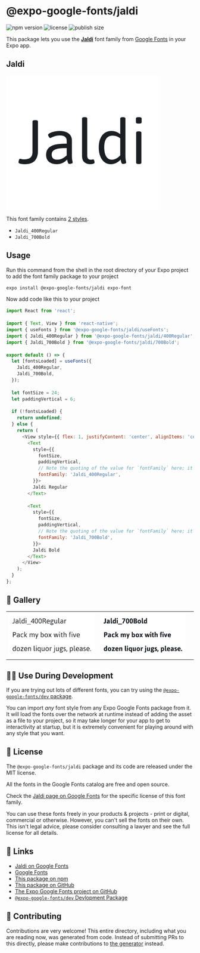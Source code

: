 # @expo-google-fonts/jaldi

![npm version](https://flat.badgen.net/npm/v/@expo-google-fonts/jaldi)
![license](https://flat.badgen.net/github/license/expo/google-fonts)
![publish size](https://flat.badgen.net/packagephobia/install/@expo-google-fonts/jaldi)

This package lets you use the [**Jaldi**](https://fonts.google.com/specimen/Jaldi) font family from [Google Fonts](https://fonts.google.com/) in your Expo app.

## Jaldi

![Jaldi](./font-family.png)

This font family contains [2 styles](#-gallery).

- `Jaldi_400Regular`
- `Jaldi_700Bold`

## Usage

Run this command from the shell in the root directory of your Expo project to add the font family package to your project
```sh
expo install @expo-google-fonts/jaldi expo-font
```

Now add code like this to your project
```js
import React from 'react';

import { Text, View } from 'react-native';
import { useFonts } from '@expo-google-fonts/jaldi/useFonts';
import { Jaldi_400Regular } from '@expo-google-fonts/jaldi/400Regular';
import { Jaldi_700Bold } from '@expo-google-fonts/jaldi/700Bold';

export default () => {
  let [fontsLoaded] = useFonts({
    Jaldi_400Regular,
    Jaldi_700Bold,
  });

  let fontSize = 24;
  let paddingVertical = 6;

  if (!fontsLoaded) {
    return undefined;
  } else {
    return (
      <View style={{ flex: 1, justifyContent: 'center', alignItems: 'center' }}>
        <Text
          style={{
            fontSize,
            paddingVertical,
            // Note the quoting of the value for `fontFamily` here; it expects a string!
            fontFamily: 'Jaldi_400Regular',
          }}>
          Jaldi Regular
        </Text>

        <Text
          style={{
            fontSize,
            paddingVertical,
            // Note the quoting of the value for `fontFamily` here; it expects a string!
            fontFamily: 'Jaldi_700Bold',
          }}>
          Jaldi Bold
        </Text>
      </View>
    );
  }
};

```

## 🔡 Gallery


||||
|-|-|-|
|![Jaldi_400Regular](.//400Regular/Jaldi_400Regular.ttf.png)|![Jaldi_700Bold](.//700Bold/Jaldi_700Bold.ttf.png)|||


## 👩‍💻 Use During Development

If you are trying out lots of different fonts, you can try using the [`@expo-google-fonts/dev` package](https://github.com/expo/google-fonts/tree/master/font-packages/dev#readme).

You can import *any* font style from any Expo Google Fonts package from it. It will load the fonts
over the network at runtime instead of adding the asset as a file to your project, so it may take longer
for your app to get to interactivity at startup, but it is extremely convenient
for playing around with any style that you want.

## 📖 License

The `@expo-google-fonts/jaldi` package and its code are released under the MIT license.

All the fonts in the Google Fonts catalog are free and open source.

Check the [Jaldi page on Google Fonts](https://fonts.google.com/specimen/Jaldi) for the specific license of this font family.

You can use these fonts freely in your products & projects - print or digital, commercial or otherwise. However, you can't sell the fonts on their own. This isn't legal advice, please consider consulting a lawyer and see the full license for all details.

## 🔗 Links

- [Jaldi on Google Fonts](https://fonts.google.com/specimen/Jaldi)
- [Google Fonts](https://fonts.google.com/)
- [This package on npm](https://www.npmjs.com/package/@expo-google-fonts/jaldi)
- [This package on GitHub](https://github.com/expo/google-fonts/tree/master/font-packages/jaldi)
- [The Expo Google Fonts project on GitHub](https://github.com/expo/google-fonts)
- [`@expo-google-fonts/dev` Devlopment Package](https://github.com/expo/google-fonts/tree/master/font-packages/dev)

## 🤝 Contributing

Contributions are very welcome! This entire directory, including what you are reading now, was generated from code. Instead of submitting PRs to this directly, please make contributions to [the generator](https://github.com/expo/google-fonts/tree/master/packages/generator) instead.
